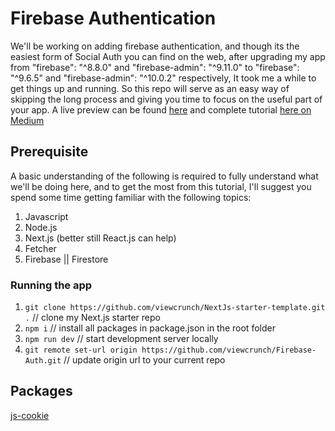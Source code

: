 # Firebase Authentication

We'll be working on adding firebase authentication, and though its the easiest form of Social Auth you can find on the web, after upgrading my app from "firebase": "^8.8.0" and "firebase-admin": "^9.11.0" to "firebase": "^9.6.5" and "firebase-admin": "^10.0.2" respectively, It took me a while to get things up and running. So this repo will serve as an easy way of skipping the long process and giving you time to focus on the useful part of your app. A live preview can be found [here](firebase9auth.vercel.app) and complete tutorial [here on Medium](https://viewcrunch.medium.com/a-practical-example-using-mongodb-atlas-search-144ab2d4ed78)

## Prerequisite

A basic understanding of the following is required to fully understand what we'll be doing here, and to get the most from this tutorial, I'll suggest you spend some time getting familiar with the following topics:

1. Javascript
2. Node.js
3. Next.js (better still React.js can help)
4. Fetcher
5. Firebase || Firestore

### Running the app

1. `git clone https://github.com/viewcrunch/NextJs-starter-template.git .` // clone my Next.js starter repo
2. `npm i` // install all packages in package.json in the root folder
3. `npm run dev` // start development server locally
4. `git remote set-url origin https://github.com/viewcrunch/Firebase-Auth.git` // update origin url to your current repo

## Packages

[js-cookie](https://www.npmjs.com/package/js-cookie)
[]()
